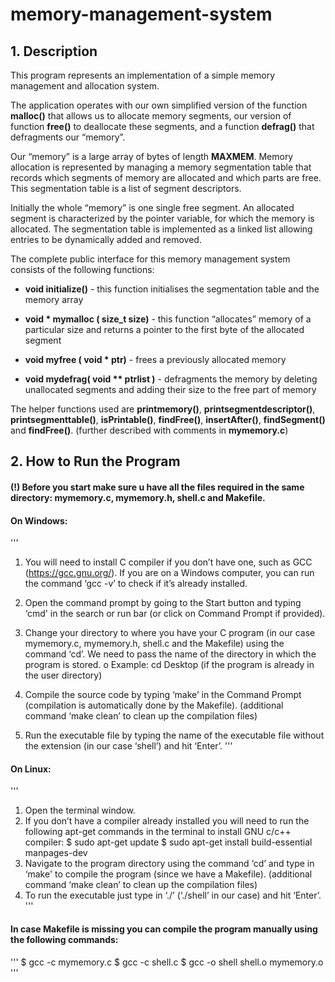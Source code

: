 # memory-management-system
## 1. Description

This program represents an implementation of a simple memory management and allocation system.

The application operates with our own simplified version of the function **malloc()** that allows us to allocate memory segments, our version of function **free()** to deallocate these segments, and a function **defrag()** that defragments our “memory”.

Our “memory” is a large array of bytes of length **MAXMEM**. Memory allocation is represented by managing a memory segmentation table that records which segments of memory are allocated and which parts are free. This segmentation table is a list of segment descriptors. 

Initially the whole “memory” is one single free segment. An allocated segment is characterized by the pointer variable, for which the memory is allocated. The segmentation table is implemented as a linked list allowing entries to be dynamically added and removed.

The complete public interface for this memory management system consists of the following functions:

* **void initialize()** - this function initialises the segmentation table and the memory array

* **void * mymalloc ( size_t size)** - this function “allocates” memory of a particular size and returns a pointer to the first byte of the allocated segment

* **void myfree ( void * ptr)** - frees a previously allocated memory

* **void mydefrag( void ** ptrlist )** - defragments the memory by deleting unallocated segments and adding their size to the free part of memory

The helper functions used are **printmemory()**, **printsegmentdescriptor()**, **printsegmenttable()**, **isPrintable()**, **findFree()**, **insertAfter()**, **findSegment()** and **findFree()**. (further described with comments in **mymemory.c**)

## 2.	How to Run the Program
#### (!) Before you start make sure u have all the files required in the same directory: mymemory.c, mymemory.h, shell.c and Makefile.
#### On Windows:
'''
1)	You will need to install C compiler if you don’t have one, such as GCC (https://gcc.gnu.org/). If you are on a Windows computer, you can run the command ‘gcc -v’ to check if it’s already installed.
2)	Open the command prompt by going to the Start button and typing ‘cmd' in the search or run bar (or click on Command Prompt if provided).
3)	Change your directory to where you have your C program (in our case mymemory.c, mymemory.h, shell.c and the Makefile) using the command ‘cd’. We need to pass the name of the directory in which the program is stored.
o	Example:  cd Desktop (if the program is already in the user directory)

4)	Compile the source code by typing ‘make’ in the Command Prompt (compilation is automatically done by the Makefile). (additional command ‘make clean’ to clean up the compilation files)
5)	Run the executable file by typing the name of the executable file without the extension (in our case ‘shell’) and hit ‘Enter’.
'''
#### On Linux:
'''
1)	Open the terminal window.
2)	If you don’t have a compiler already installed you will need to run the following apt-get commands in the terminal to install GNU c/c++ compiler:
$ sudo apt-get update
$ sudo apt-get install build-essential manpages-dev
3)	Navigate to the program directory using the command ‘cd’ and type in ‘make' to compile the program (since we have a Makefile). (additional command ‘make clean’ to clean up the compilation files)
4)	To run the executable just type in ‘./<name of file>’ (‘./shell’ in our case) and hit ‘Enter’.
'''
#### In case Makefile is missing you can compile the program manually using the following commands:
'''
$ gcc -c mymemory.c
$ gcc -c shell.c
$ gcc -o shell shell.o mymemory.o
'''
